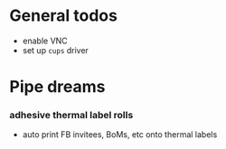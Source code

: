 # General todos

+ enable VNC
+ set up `cups` driver


# Pipe dreams

### adhesive thermal label rolls
+ auto print FB invitees, BoMs, etc onto thermal labels
